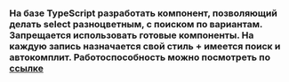### На базе TypeScript разработать компонент, позволяющий делать select разноцветным, с поиском по вариантам. Запрещается использовать готовые компоненты. На каждую запись назначается свой стиль + имеется поиск и автокомплит. Работоспособность можно посмотреть по  [ссылке](https://alexkucepalov.github.io/state-selection/)
